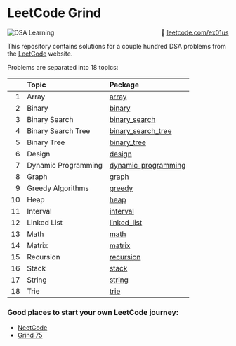 # LeetCode Grind

<p style="text-align:left;">
    <img src="https://img.shields.io/badge/DSA-Learning-blue?style=for-the-badge&logo=leetcode" alt="DSA Learning">
    <span style="float:right;">
        🚀 <a href="https://leetcode.com/ex01tus/">leetcode.com/ex01us</a>
    </span>
</p>

This repository contains solutions for a couple hundred DSA problems from the [LeetCode](https://leetcode.com/)
website.

Problems are separated into 18 topics:

|    | Topic               | Package                                        |
|---:|:--------------------|:-----------------------------------------------|
|  1 | Array               | [array](src/array)                             |
|  2 | Binary              | [binary](src/binary)                           |
|  3 | Binary Search       | [binary_search](src/binary_search)             |
|  4 | Binary Search Tree  | [binary_search_tree](src/binary_search_tree)   |
|  5 | Binary Tree         | [binary_tree](src/binary_tree)                 |
|  6 | Design              | [design](src/design)                           |
|  7 | Dynamic Programming | [dynamic_programming](src/dynamic_programming) |
|  8 | Graph               | [graph](src/graph)                             |
|  9 | Greedy Algorithms   | [greedy](src/greedy)                           |
| 10 | Heap                | [heap](src/heap)                               |
| 11 | Interval            | [interval](src/interval)                       |
| 12 | Linked List         | [linked_list](src/linked_list)                 |
| 13 | Math                | [math](src/math)                               |
| 14 | Matrix              | [matrix](src/matrix)                           |
| 15 | Recursion           | [recursion](src/recursion)                     |
| 16 | Stack               | [stack](src/stack)                             |
| 17 | String              | [string](src/string)                           |
| 18 | Trie                | [trie](src/trie)                               |

### Good places to start your own LeetCode journey:

- [NeetCode](https://neetcode.io/roadmap)
- [Grind 75](https://www.techinterviewhandbook.org/grind75) 
